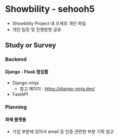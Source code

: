 # Showbility - sehooh5

- Showbility Project 내 오세호 개인 파일
- 개인 일정 및 진행방향 공유



## Study or Survey

### Backend

#### Django - Flask 협업툴

- Django-ninja
  - 참고 페이지 : https://django-ninja.dev/
- FastAPI



### Planning

#### 화해 플랫폼

- 가입 부분에 있어서 email 등 인증 관련한 부분 기획 참고

